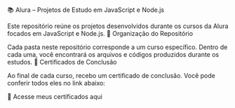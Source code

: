 📚 Alura – Projetos de Estudo em JavaScript e Node.js

Este repositório reúne os projetos desenvolvidos durante os cursos da Alura focados em JavaScript e Node.js.
📂 Organização do Repositório

Cada pasta neste repositório corresponde a um curso específico. Dentro de cada uma, você encontrará os arquivos e códigos produzidos durante os estudos.
🧾 Certificados de Conclusão

Ao final de cada curso, recebo um certificado de conclusão. Você pode conferir todos eles no link abaixo:

🔗 Acesse meus certificados aqui
